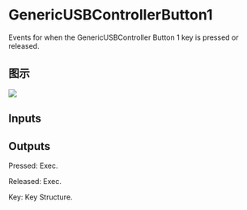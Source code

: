 # GenericUSBControllerButton1

Events for when the GenericUSBController Button 1 key is pressed or released.

## 图示

![]($-20221218-19231546.png)

## Inputs

## Outputs

Pressed: Exec.

Released: Exec.

Key: Key Structure.

